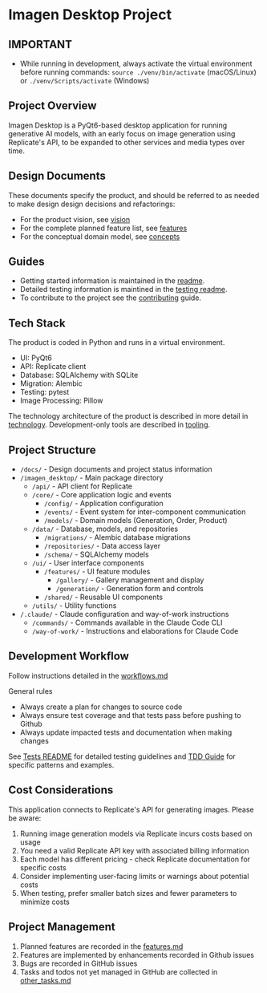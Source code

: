 # Imagen Desktop Project

## IMPORTANT
- While running in development, always activate the virtual environment before running commands: `source ./venv/bin/activate` (macOS/Linux) or `./venv/Scripts/activate` (Windows)

## Project Overview
Imagen Desktop is a PyQt6-based desktop application for running generative AI models, with an early focus on image generation using Replicate's API, to be expanded to other services and media types over time.

## Design Documents
These documents specify the product, and should be referred to as needed to make design design decisions and refactorings:
- For the product vision, see [vision](./docs/vision.md) 
- For the complete planned feature list, see [features](./docs/features.md)
- For the conceptual domain model, see [concepts](./docs/concepts.md)

## Guides
- Getting started information is maintained in the [readme](./README.md).
- Detailed testing information is maintined in the [testing readme](/tests/README.md).
- To contribute to the project see the [contributing](./docs/contributing.md) guide.

## Tech Stack

The product is coded in Python and runs in a virtual environment. 

- UI: PyQt6
- API: Replicate client
- Database: SQLAlchemy with SQLite
- Migration: Alembic
- Testing: pytest
- Image Processing: Pillow

The technology architecture of the product is described in more detail in [technology](./docs/technology.md). Development-only tools are described in [tooling](./docs/tooling.md).

## Project Structure
- `/docs/` - Design documents and project status information 
- `/imagen_desktop/` - Main package directory
  - `/api/` - API client for Replicate
  - `/core/` - Core application logic and events
    - `/config/` - Application configuration
    - `/events/` - Event system for inter-component communication
    - `/models/` - Domain models (Generation, Order, Product)
  - `/data/` - Database, models, and repositories
    - `/migrations/` - Alembic database migrations
    - `/repositories/` - Data access layer
    - `/schema/` - SQLAlchemy models
  - `/ui/` - User interface components
    - `/features/` - UI feature modules
      - `/gallery/` - Gallery management and display
      - `/generation/` - Generation form and controls
    - `/shared/` - Reusable UI components
  - `/utils/` - Utility functions
- `/.claude/` - Claude configuration and way-of-work instructions
  - `/commands/` - Commands available in the Claude Code CLI
  - `/way-of-work/` - Instructions and elaborations for Claude Code

## Development Workflow

Follow instructions detailed in the [workflows.md](./.claude/way-of-work/workflows.md)

General rules
- Always create a plan for changes to source code
- Always ensure test coverage and that tests pass before pushing to Github
- Always update impacted tests and documentation when making changes

See [Tests README](./tests/README.md) for detailed testing guidelines and 
[TDD Guide](./docs/test_driven_development.md) for specific patterns and examples.


## Cost Considerations
This application connects to Replicate's API for generating images. Please be aware:

1. Running image generation models via Replicate incurs costs based on usage
2. You need a valid Replicate API key with associated billing information
3. Each model has different pricing - check Replicate documentation for specific costs
4. Consider implementing user-facing limits or warnings about potential costs
5. When testing, prefer smaller batch sizes and fewer parameters to minimize costs

## Project Management

1. Planned features are recorded in the [features.md](./docs/features.md)
2. Features are implemented by enhancements recorded in Github issues
3. Bugs are recorded in GitHub issues
4. Tasks and todos not yet managed in GitHub are collected in [other_tasks.md](./docs/other_tasks.md)



